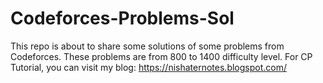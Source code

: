 # Codeforces-Problems-Sol
This repo is about to share some solutions of some problems from Codeforces. These problems are from 800 to 1400 difficulty level.
For CP Tutorial, you can visit my blog: https://nishaternotes.blogspot.com/
